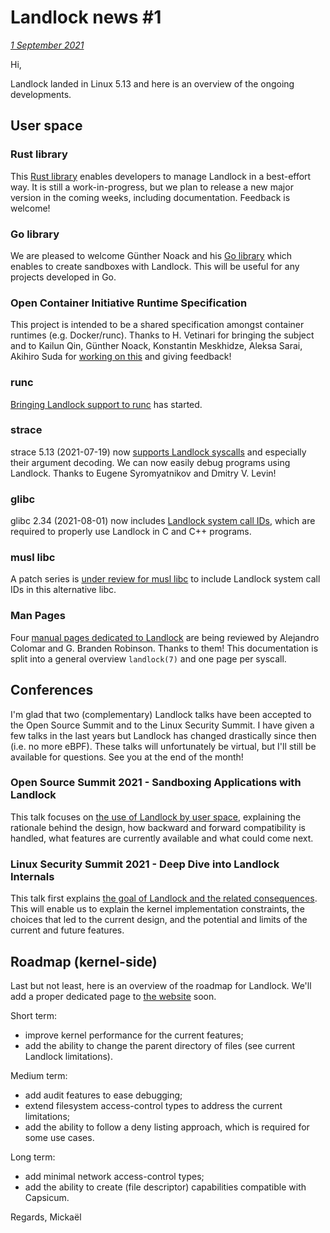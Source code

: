 # Landlock news #1

[*1 September 2021*](https://lore.kernel.org/landlock/2df4887a-1710-bba2-f49c-cd5b785bb565@digikod.net/)

Hi,

Landlock landed in Linux 5.13 and here is an overview of the ongoing
developments.

## User space

### Rust library

This [Rust library](https://github.com/landlock-lsm/rust-landlock)
enables developers to manage Landlock in a best-effort way. It is
still a work-in-progress, but we plan to release a new major version in
the coming weeks, including documentation. Feedback is welcome!

### Go library

We are pleased to welcome Günther Noack and his
[Go library](https://github.com/landlock-lsm/go-landlock) which enables
to create sandboxes with Landlock. This will be useful for any projects
developed in Go.

### Open Container Initiative Runtime Specification

This project is intended to be a shared specification amongst container
runtimes (e.g. Docker/runc). Thanks to H. Vetinari for bringing the
subject and to Kailun Qin, Günther Noack, Konstantin Meskhidze, Aleksa
Sarai, Akihiro Suda for
[working on this](https://github.com/opencontainers/runtime-spec/pull/1111) and giving feedback!

### runc

[Bringing Landlock support to runc](https://github.com/opencontainers/runc/pull/3194) has started.

### strace

strace 5.13 (2021-07-19) now
[supports Landlock syscalls](https://github.com/strace/strace/commit/7592a0eeab2588162c1741077053f8a052c8418f) and especially
their argument decoding. We can now easily debug programs using
Landlock. Thanks to Eugene Syromyatnikov and Dmitry V. Levin!

### glibc

glibc 2.34 (2021-08-01) now includes
[Landlock system call IDs](https://sourceware.org/git/?p=glibc.git;a=commit;h=b1b4f7209ecaad4bf9a5d0d2ef1338409d364bac), which are
required to properly use Landlock in C and C++ programs.

### musl libc

A patch series is
[under review for musl libc](https://www.openwall.com/lists/musl/2021/07/10/12) to include Landlock system
call IDs in this alternative libc.

### Man Pages

Four [manual pages dedicated to Landlock](https://lore.kernel.org/linux-man/20210818155931.484070-1-mic@digikod.net/)
are being reviewed by Alejandro Colomar and G. Branden Robinson.
Thanks to them! This documentation is
split into a general overview `landlock(7)` and one page per syscall.

## Conferences

I'm glad that two (complementary) Landlock talks have been accepted to
the Open Source Summit and to the Linux Security Summit. I have given a
few talks in the last years but Landlock has changed drastically since
then (i.e. no more eBPF). These talks will unfortunately be virtual, but
I'll still be available for questions. See you at the end of the month!

### Open Source Summit 2021 - Sandboxing Applications with Landlock

This talk focuses on [the use of Landlock by user space](https://sched.co/lAVl), explaining the
rationale behind the design, how backward and forward compatibility is
handled, what features are currently available and what could come next.

### Linux Security Summit 2021 - Deep Dive into Landlock Internals

This talk first explains [the goal of Landlock and the related consequences](https://sched.co/ljRQ).
This will enable us to explain the kernel implementation
constraints, the choices that led to the current design, and the
potential and limits of the current and future features.

## Roadmap (kernel-side)

Last but not least, here is an overview of the roadmap for Landlock.
We'll add a proper dedicated page to [the website](https://landlock.io) soon.

Short term:
* improve kernel performance for the current features;
* add the ability to change the parent directory of files (see current
  Landlock limitations).

Medium term:
* add audit features to ease debugging;
* extend filesystem access-control types to address the current limitations;
* add the ability to follow a deny listing approach, which is required
  for some use cases.

Long term:
* add minimal network access-control types;
* add the ability to create (file descriptor) capabilities compatible
  with Capsicum.

Regards,
 Mickaël
